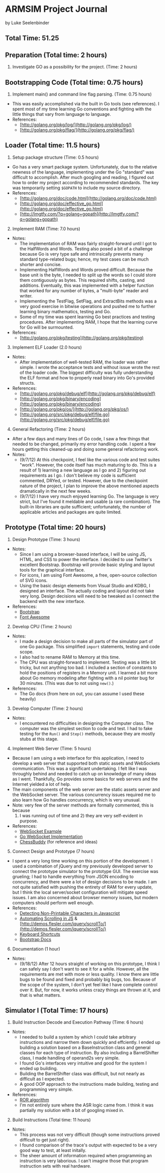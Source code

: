 # ARMSIM Project Journal
  by Luke Seelenbinder

## Total Time: 51.25

## Preparation (Total time: 2 hours)
1. Investigate GO as a possibility for the project. (Time: 2 hours)

## Bootstrapping Code (Total time: 0.75 hours)
1. Implement main() and command line flag parsing. (Time: 0.75 hours)
  - This was easily accomplished via the built in Go tools (see references). I
    spent most of my time learning Go conventions and fighting with the little
    things that vary from language to language.
  - References:
    - [http://golang.org/pkg/log/](http://golang.org/pkg/log/)
    - [http://golang.org/pkg/flag/](http://golang.org/pkg/flag/)

## Loader (Total time: 11.5 hours)
1. Setup package structure (Time: 0.5 hours)
  - Go has a very smart package system. Unfortunately, due to the relative
    newness of the language, implementing under the Go "standard" was difficult
    to accomplish. After much googling and reading, I figured out how to order
    my project according to recommended standards. The key was temporarily
    setting `$GOPATH` to include my source directory.
  - References:
    - [http://golang.org/doc/code.html](http://golang.org/doc/code.html)
    - [http://golang.org/doc/effective_go.html](http://golang.org/doc/effective_go.html)
    - [http://lmgtfy.com/?q=golang+gopath](http://lmgtfy.com/?q=golang+gopath)
2. Implement RAM (Time: 7.0 hours)
  - Notes:
    - The implementation of RAM was fairly straight-forward until I got to the
      HalfWords and Words. Testing also posed a bit of a challenge because Go is
      very type safe and intrinsically prevents many standard type-related bugs;
      hence, my test cases can be much shorter and concise.
    - Implementing HalfWords and Words proved difficult. Because the base unit is
      the byte, I needed to split up the words so I could store them
      contiguously as bytes. This required shifts, casting, and additions.
      Eventually, this was implemented with a helper function that worked for
      any number of bytes, a "multi-byte" reader and writer.
    - Implementing the TestFlag, SetFlag, and ExtractBits methods was a very
      good exercise in bitwise operations and pushed me to further learning
      binary mathematics, testing and Go.
    - Some of my time was spent learning Go best practices and testing
      procedures. After implementing RAM, I hope that the learning curve for Go
      will be surmounted.
  - References:
    - [http://golang.org/pkg/testing](http://golang.org/pkg/testing)
3. Implement ELF Loader (2.0 hours)
  - Notes:
    - After implementation of well-tested RAM, the loader was rather simple.
      I wrote the acceptance tests and without issue wrote the rest of the
      loader code. The biggest difficulty was fully understanding the ELF
      format and how to properly read binary into Go's provided structs.
  - References:
    - [http://golang.org/pkg/debug/elf](http://golang.org/pkg/debug/elf)
    - [http://golang.org/pkg/binary/encoding](http://golang.org/pkg/binary/encoding)
    - [http://golang.org/pkg/os/](http://golang.org/pkg/os/)
    - [http://golang.org/src/pkg/debug/elf/file.go](http://golang.org/src/pkg/debug/elf/file.go)
4. General Refactoring (Time: 2 hours)
  - After a few days and many lines of Go code, I saw a few things that needed
    to be changed, primarily my error handling code. I spent a few hours
    getting this cleaned-up and doing some general refactoring work.
- Notes:
  - (9/7/12) At this checkpoint, I feel like the various code and test suites
    "work". However, the code itself has much maturing to do. This is a result
    of 1) learning a new language as I go and 2) figuring out requirements as I
    go. I don't believe my code is sufficient commented, DRYed, or tested.
    However, due to the checkpoint nature of the project, I plan to improve the
    above mentioned aspects dramatically in the next few weeks.
  - (9/7/12) I have very much enjoyed learning Go. The language is very strict,
    but I've found it meldable and usable (a rare combination). The
    built-in libraries are quite sufficient; unfortunately, the number of
    applicable articles and packages are quite limited.

## Prototype (Total time: 20 hours)
1. Design Prototype (Time: 3 hours)
  - Notes:
    - Since I am using a browser-based interface, I will be using JS, HTML, and
      CSS to power the interface. I decided to use Twitter's excellent
      Bootstrap. Bootstrap will provide basic styling and layout tools for the
      graphical interface.
    - For icons, I am using Font Awesome, a free, open-source collection of SVG
      icons.
    - Using the basic design elements from Visual Studio and KDBG, I designed an
      interface. The actually coding and layout did not take very long. Design
      decisions will need to be tweaked as I connect the backend with the new
      interface.
  - References:
    - [Bootstrap](http://twitter.github.com/bootstrap/index.html)
    - [Font Awesome](http://fortawesome.github.com/Font-Awesome/)
2. Develop CPU (Time: 2 hours)
  - Notes:
    - I made a design decision to make all parts of the simulator part of one Go
      package. This simplified `import` statements, testing and code scope.
    - I also had to rename RAM to Memory at this time.
    - The CPU was straight-forward to implement. Testing was a little bit
      tricky, but not anything too bad. I included a section of constants to
      hold the positions of registers in a Memory unit. I learned a bit more
      about Go memory modeling after fighting with a nil pointer bug for 30
      minutes. (This was due to not using `new()`.)
  - References:
    - The Go docs (from here on out, you can assume I used these heavily)
3. Develop Computer (Time: 2 hours)
  - Notes:
    - I encountered no difficulties in designing the Computer class. The
      computer was the simplest section to code and test. I had to fake testing
      for the `Run()` and `Step()` methods, because they are mostly stubs at
      this stage.
4. Implement Web Server (Time: 5 hours)
  - Because I am using a web interface for this application, I need to develop
    a web server that supported both static assets and WebSockets communication.
    This was a significant undertaking. I felt like I was throughly behind and
    needed to catch up on knowledge of many ideas as I went. Thankfully, Go provides
    some basics for web servers and the Internet yielded a lot of help.
  - The main components of the web server are the static assets server and the
    WebSocket server. The various concurrency issues required me to also learn
    how Go handles concurrency, which is very unusual.
  - Note: very few of the server methods are formally commented, this is because
    1) I was running out of time and 2) they are very self-evident in purpose.
  - References:
    - [WebSocket Example](http://gary.beagledreams.com/page/go-websocket-chat.html)
    - [Go WebSocket Implementation](https://code.google.com/p/go/source/browse/?repo=net#hg%2Fwebsocket)
    - [ChessBuddy](https://github.com/tux21b/ChessBuddy) (for reference and ideas)
5. Connect Design and Prototype (7 hours)
  - I spent a very long time working on this portion of the development. I used
    a combination of jQuery and my previously developed server to connect the
    prototype simulator to the prototype GUI. The exercise was grueling; I had to
    handle everything from JSON encoding to concurrency, and there were a lot of
    design decisions to be made. I am not quite satisfied with pushing the entirety
    of RAM for every update, but I think the local server/socket configuration
    will mitigate speed issues. I am also concerned about browser memory issues,
    but modern computers should perform well enough.
  - References:
    - [Detecting Non-Printable Characters in Javascript](http://stackoverflow.com/questions/1677644/detect-non-printable-characters-in-javascript)
    - [Automating Scrolling in JS](http://flesler.blogspot.com/2007/10/jqueryscrollto.html)
      & [http://demos.flesler.com/jquery/scrollTo/](http://demos.flesler.com/jquery/scrollTo/)
    - [Keyboard Shortcuts](http://www.stepanreznikov.com/js-shortcuts/)
    - [Bootstrap Docs](http://twitter.github.com/bootstrap/)
6. Documentation (1 hour)
- Notes:
  - (9/18/12) After 12 hours straight of working on this prototype, I think I can
    safely say I don't want to see it for a while. However, all the requirements
    are met with more or less quality. I know there are little bugs to be found
    and fixed and probably big bugs, too. Because of the scope of the system, I
    don't yet feel like I have complete control over it. But, for now, it works
    unless crazy things are thrown at it, and that is what matters.

## Simulator I (Total Time: 17 hours)
1. Build Instruction Decode and Execution Pathway (Time: 6 hours)
  - Notes:
    - I needed to build a system by which I could take arbitrary instructions and
      narrow them down quickly and effciently. I ended up building a solution 
      based on a BaseInstruction class and general classes for each type of 
      instruction. By also including a BarrelShifter class, I made handling of
      operand2s very simple.
    - I found Go's interfaces very intuitive and good for the system I ended up 
      building.
    - Building the BarrelShifter class was difficult, but not nearly as difficult
      as I expected.
    - A good OOP approach to the instructions made building, testing and programming
      very simple.
  - References:
    - [ROR algorithm](http://stackoverflow.com/questions/3476969/rotate-bits-right-operation-in-ruby)
    - I'm not entirely sure where the ASR logic came from. I think it was partially my solution
      with a bit of googling mixed in.
2. Build Instructions (Total time: 11 hours)
  - Notes:
    - This process was not very difficult (though some instructions proved difficult to get just right).
    - I found comparison of the trace's output with expected to be a very good way to test, at least initally.
    - The sheer amount of information required when programming an instruction is very laborious.
      I can't imagine those that program instruction sets with real hardware.
